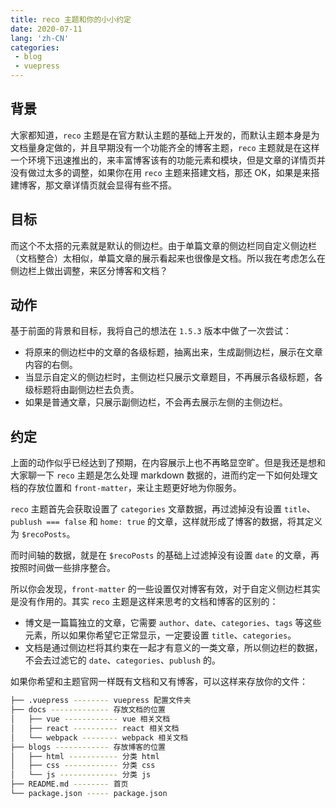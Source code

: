 ```yaml
---
title: reco 主题和你的小小约定
date: 2020-07-11
lang: 'zh-CN'
categories:
 - blog
 - vuepress
---
```


## 背景

大家都知道，`reco` 主题是在官方默认主题的基础上开发的，而默认主题本身是为文档量身定做的，并且早期没有一个功能齐全的博客主题，`reco` 主题就是在这样一个环境下迅速推出的，来丰富博客该有的功能元素和模块，但是文章的详情页并没有做过太多的调整，如果你在用 `reco` 主题来搭建文档，那还 OK，如果是来搭建博客，那文章详情页就会显得有些不搭。

## 目标

而这个不太搭的元素就是默认的侧边栏。由于单篇文章的侧边栏同自定义侧边栏（文档整合）太相似，单篇文章的展示看起来也很像是文档。所以我在考虑怎么在侧边栏上做出调整，来区分博客和文档？

## 动作

基于前面的背景和目标，我将自己的想法在 `1.5.3` 版本中做了一次尝试：

- 将原来的侧边栏中的文章的各级标题，抽离出来，生成副侧边栏，展示在文章内容的右侧。
- 当显示自定义的侧边栏时，主侧边栏只展示文章题目，不再展示各级标题，各级标题将由副侧边栏去负责。
- 如果是普通文章，只展示副侧边栏，不会再去展示左侧的主侧边栏。

## 约定

上面的动作似乎已经达到了预期，在内容展示上也不再略显空旷。但是我还是想和大家聊一下 `reco` 主题是怎么处理 markdown 数据的，进而约定一下如何处理文档的存放位置和 `front-matter`，来让主题更好地为你服务。

`reco` 主题首先会获取设置了 `categories` 文章数据，再过滤掉没有设置 `title`、`publush === false` 和 `home: true` 的文章，这样就形成了博客的数据，将其定义为 `$recoPosts`。

而时间轴的数据，就是在 `$recoPosts` 的基础上过滤掉没有设置 `date` 的文章，再按照时间做一些排序整合。

所以你会发现，`front-matter` 的一些设置仅对博客有效，对于自定义侧边栏其实是没有作用的。其实 `reco` 主题是这样来思考的文档和博客的区别的：

- 博文是一篇篇独立的文章，它需要 `author`、`date`、`categories`、`tags` 等这些元素，所以如果你希望它正常显示，一定要设置 `title`、`categories`。
- 文档是通过侧边栏将其约束在一起才有意义的一类文章，所以侧边栏的数据，不会去过滤它的 `date`、`categories`、`publush` 的。

如果你希望和主题官网一样既有文档和又有博客，可以这样来存放你的文件：

```bash
├── .vuepress -------- vuepress 配置文件夹
├── docs ------------- 存放文档的位置
│   ├── vue ------------ vue 相关文档
│   ├── react ---------- react 相关文档
│   └── webpack -------- webpack 相关文档
├── blogs ------------ 存放博客的位置
│   ├── html ----------- 分类 html
│   ├── css ------------ 分类 css
│   └── js ------------- 分类 js
├── README.md -------- 首页
└── package.json ----- package.json
```

